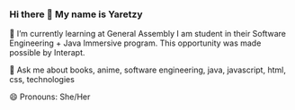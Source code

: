 ### Hi there 👋 My name is Yaretzy

🌱 I’m currently learning at General Assembly I am student in their Software Engineering + Java Immersive program. This opportunity was made possible by Interapt.

💬 Ask me about books, anime, software engineering, java, javascript, html, css, technologies

<!-- 📫 How to reach me: yaretzycharo16@gmail.com, twitter: yaretzycharo -->

😄 Pronouns: She/Her
<!-- - ⚡ Fun fact: ... -->

<!--
**yaretzyc/yaretzyc** is a ✨ _special_ ✨ repository because its `README.md` (this file) appears on your GitHub profile.

Here are some ideas to get you started:

- 🔭 I’m currently working on ...
- 🌱 I’m currently learning ...
- 👯 I’m looking to collaborate on ...
- 🤔 I’m looking for help with ...
- 💬 Ask me about ...
- 📫 How to reach me: ...
- 😄 Pronouns: ...
- ⚡ Fun fact: ...
-->
